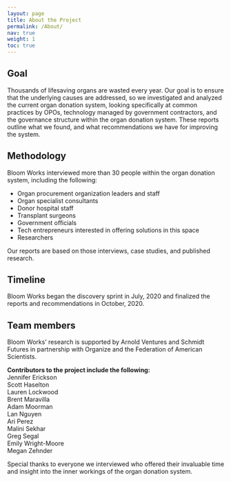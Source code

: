```yaml
---
layout: page
title: About the Project
permalink: /About/
nav: true
weight: 1
toc: true
---
```


## Goal

Thousands of lifesaving organs are wasted every year. Our goal is to ensure that the underlying causes are addressed, so we investigated and analyzed the current organ donation system, looking specifically at common practices by OPOs, technology managed by government contractors, and the governance structure within the organ donation system. These reports outline what we found, and what recommendations we have for improving the system. 


## Methodology 

Bloom Works interviewed more than 30 people within the organ donation system, including the following: 


*   Organ procurement organization leaders and staff
*   Organ specialist consultants
*   Donor hospital staff
*   Transplant surgeons
*   Government officials
*   Tech entrepreneurs interested in offering solutions in this space
*   Researchers 

Our reports are based on those interviews, case studies, and published research. 


##  Timeline

Bloom Works began the discovery sprint in July, 2020 and finalized the reports and recommendations in October, 2020. 


## Team members 

Bloom Works’ research is supported by Arnold Ventures and Schmidt Futures in partnership with Organize and the Federation of American Scientists.

**Contributors to the project include the following:**   
Jennifer Erickson  
Scott Haselton   
Lauren Lockwood   
Brent Maravilla   
Adam Moorman  
Lan Nguyen  
Ari Perez  
Malini Sekhar  
Greg Segal   
Emily Wright-Moore  
Megan Zehnder  

Special thanks to everyone we interviewed who offered their invaluable time and insight into the inner workings of the organ donation system. 